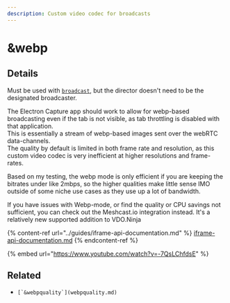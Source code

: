 ```yaml
---
description: Custom video codec for broadcasts
---
```


# \&webp

## Details

Must be used with [`broadcast`](../advanced-settings.md#broadcastxxx), but the director doesn't need to be the designated broadcaster.

The Electron Capture app should work to allow for webp-based broadcasting even if the tab is not visible, as tab throttling is disabled with that application.\
This is essentially a stream of webp-based images sent over the webRTC data-channels.\
The quality by default is limited in both frame rate and resolution, as this custom video codec is very inefficient at higher resolutions and frame-rates.

Based on my testing, the webp mode is only efficient if you are keeping the bitrates under like 2mbps, so the higher qualities make little sense IMO outside of some niche use cases as they use up a lot of bandwidth.

If you have issues with Webp-mode, or find the quality or CPU savings not sufficient, you can check out the Meshcast.io integration instead. It's a relatively new supported addition to VDO.Ninja

{% content-ref url="../guides/iframe-api-documentation.md" %}
[iframe-api-documentation.md](../guides/iframe-api-documentation.md)
{% endcontent-ref %}

{% embed url="https://www.youtube.com/watch?v=-7QsLChfdsE" %}



## Related

* ``[`&webpquality`](webpquality.md)``
